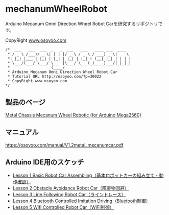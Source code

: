 # mechanumWheelRobot

Arduino Mecanum Omni Direction Wheel Robot Carを研究するリポジトリです。

CopyRight www.osoyoo.com

```
/*  ___   ___  ___  _   _  ___   ___   ____ ___  ____  
 * / _ \ /___)/ _ \| | | |/ _ \ / _ \ / ___) _ \|    \ 
 *| |_| |___ | |_| | |_| | |_| | |_| ( (__| |_| | | | |
 * \___/(___/ \___/ \__  |\___/ \___(_)____)___/|_|_|_|
 *                  (____/ 
 * Arduino Mecanum Omni Direction Wheel Robot Car
 * Tutorial URL http://osoyoo.com/?p=30022
 * CopyRight www.osoyoo.com
*/
```

## 製品のページ

[Metal Chassis Mecanum Wheel Robotic (for Arduino Mega2560)](https://osoyoo.com/2019/11/08/omni-direction-mecanum-wheel-robotic-kit-v1/)

## マニュアル

https://osoyoo.com/manual/V1.2metal_mecanumcar.pdf

## Arduino IDE用のスケッチ

* [Lesson 1 Basic Robot Car Assembling（基本ロボットカーの組み立て・動作確認）](http://osoyoo.com/driver/mecanum_metal_chassis/for_mega2560/metal-2560-lesson1.zip)
* [Lesson 2 Obstacle Avoidance Robot Car（障害物回避）](http://osoyoo.com/driver/mecanum_metal_chassis/for_mega2560/metal-2560-lesson2.zip)
* [Lesson 3 Line Following Robot Car（ライントレース）](http://osoyoo.com/driver/mecanum_metal_chassis/for_mega2560/metal-2560-lesson3.zip)
* [Lesson 4 Bluetooth Controlled Imitation Driving（Bluetooth制御）](http://osoyoo.com/driver/mecanum_metal_chassis/for_mega2560/metal-2560-lesson4.zip)
* [Lesson 5 Wifi Controlled Robot Car（WiFi制御）](http://osoyoo.com/driver/mecanum_metal_chassis/for_mega2560/metal-2560-lesson5.zip)
